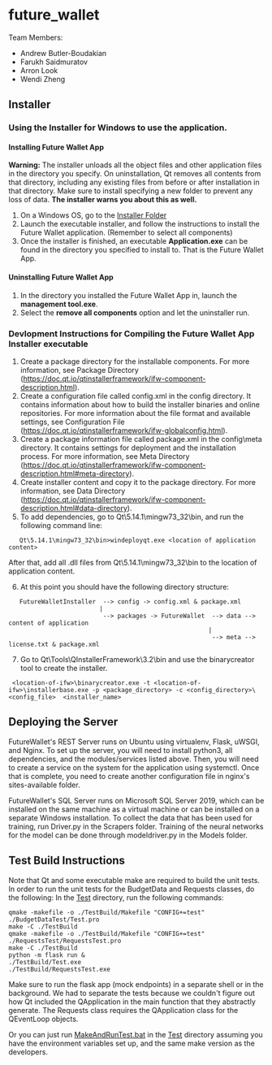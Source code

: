 # future_wallet

Team Members:
  * Andrew Butler-Boudakian
  * Farukh Saidmuratov 
  * Arron Look
  * Wendi Zheng
  
## Installer
### Using the Installer for Windows to use the application.
#### Installing Future Wallet App
**Warning:** The installer unloads all the object files and other application files in the directory you specify. On uninstallation, Qt removes all contents from that directory, including any existing files from before or after installation in that directory. Make sure to install specifying a new folder to prevent any loss of data. **The installer warns you about this as well.**
1. On a Windows OS, go to the [Installer Folder](./Windows%20Installer)
2. Launch the executable installer, and follow the instructions to install the Future Wallet application. (Remember to select all components)
3. Once the installer is finished, an executable **Application.exe** can be found in the directory you specified to install to. That is the Future Wallet App.

#### Uninstalling Future Wallet App
1. In the directory you installed the Future Wallet App in, launch the **management tool.exe**.
2. Select the **remove all components** option and let the uninstaller run.

### Devlopment Instructions for Compiling the Future Wallet App Installer executable
1. Create a package directory for the installable components. For more information, see Package Directory (https://doc.qt.io/qtinstallerframework/ifw-component-description.html).
2. Create a configuration file called config.xml in the config directory. It contains information about how to build the installer binaries and online repositories. For more information about the file format and available settings, see Configuration File (https://doc.qt.io/qtinstallerframework/ifw-globalconfig.html).
3. Create a package information file called package.xml in the config\meta directory. It contains settings for deployment and the installation process. For more information, see Meta Directory (https://doc.qt.io/qtinstallerframework/ifw-component-description.html#meta-directory).
4. Create installer content and copy it to the package directory. For more information, see Data Directory (https://doc.qt.io/qtinstallerframework/ifw-component-description.html#data-directory).
5. To add dependencies, go to Qt\5.14.1\mingw73_32\bin, and run the following command line:
```
   Qt\5.14.1\mingw73_32\bin>windeployqt.exe <location of application content>
```
   After that, add all .dll files from Qt\5.14.1\mingw73_32\bin to the location of application content.

6. At this point you should have the following directory structure:
```
   FutureWalletInstaller  --> config -> config.xml & package.xml
                         |          
                          --> packages -> FutureWallet  --> data --> content of application
                                                       |
                                                        --> meta --> license.txt & package.xml
```                                                        
                                                        
7. Go to Qt\Tools\QInstallerFramework\3.2\bin and use the binarycreator tool to create the installer. 
```
 <location-of-ifw>\binarycreator.exe -t <location-of-ifw>\installerbase.exe -p <package_directory> -c <config_directory>\<config_file>  <installer_name>
 ```

## Deploying the Server
FutureWallet's REST Server runs on Ubuntu using virtualenv, Flask, uWSGI, and Nginx.
To set up the server, you will need to install python3, all dependencies, and the modules/services listed above.
Then, you will need to create a service on the system for the application using systemctl.
Once that is complete, you need to create another configuration file in nginx's sites-available folder.

FutureWallet's SQL Server runs on Microsoft SQL Server 2019, which can be installed on the same machine as a virtual machine
or can be installed on a separate Windows installation.
To collect the data that has been used for training, run Driver.py in the Scrapers folder.
Training of the neural networks for the model can be done through modeldriver.py in the Models folder.

## Test Build Instructions
Note that Qt and some executable make are required to build the unit tests.
In order to run the unit tests for the BudgetData and Requests classes, do the following:
In the [Test](./Application/Test) directory, run the following commands:
```
qmake -makefile -o ./TestBuild/Makefile "CONFIG+=test" ./BudgetDataTest/Test.pro
make -C ./TestBuild
qmake -makefile -o ./TestBuild/Makefile "CONFIG+=test" ./RequestsTest/RequestsTest.pro
make -C ./TestBuild
python -m flask run &
./TestBuild/Test.exe
./TestBuild/RequestsTest.exe
```
Make sure to run the flask app (mock endpoints) in a separate shell or in the background.
We had to separate the tests because we couldn't figure out how Qt included the QApplication in the main function that they abstractly generate. The Requests class requires the QApplication class for the QEventLoop objects.

Or you can just run [MakeAndRunTest.bat](./Application/Test/MakeAndRunTest.bat) in the [Test](./Application/Test) directory assuming you have the environment variables set up, and the same make version as the developers.

[//]: # (For Windows User dev team, make is C:\Qt\Tools\mingw730_64\bin\mingw32-make.exe)
